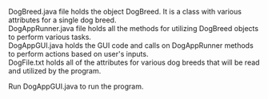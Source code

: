 DogBreed.java file holds the object DogBreed. It is a class with various attributes for a single dog breed.  
DogAppRunner.java file holds all the methods for utilizing DogBreed objects to perform various tasks.  
DogAppGUI.java holds the GUI code and calls on DogAppRunner methods to perform actions based on user's inputs.  
DogFile.txt holds all of the attributes for various dog breeds that will be read and utilized by the program.  
  
Run DogAppGUI.java to run the program.

